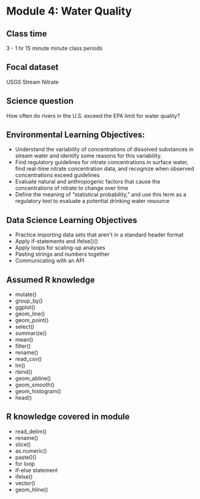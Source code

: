 # Module 4: Water Quality

## Class time

3 - 1 hr 15 minute minute class periods

## Focal dataset

USGS Stream Nitrate

## Science question

How often do rivers in the U.S. exceed the EPA limit for water quality?

## Environmental Learning Objectives:

* Understand the variability of concentrations of dissolved substances in stream
  water and identify some reasons for this variability. 
* Find regulatory guidelines for nitrate concentrations in surface water, find 
  real-time nitrate concentration data, and recognize when observed 
  concentrations exceed guidelines
* Evaluate natural and anthropogenic factors that cause the concentrations of 
  nitrate to change over time
* Define the meaning of “statistical probability,” and use this term as a 
  regulatory tool to evaluate a potential drinking water resource

## Data Science Learning Objectives

* Practice importing data sets that aren't in a standard header format
* Apply if-statements and ifelse()()
* Apply loops for scaling-up analyses
* Pasting strings and numbers together
* Communicating with an API

## Assumed R knowledge

* mutate()
* group_by()
* ggplot()
* geom_line()
* geom_point()
* select()
* summarize()
* mean()
* filter()
* rename()
* read_csv()
* lm()
* rbind()
* geom_abline()
* geom_smooth()
* geom_histogram()
* head()

## R knowledge covered in module

* read_delim()
* rename()
* slice()
* as.numeric()
* paste0()
* for loop
* if-else statement
* ifelse()
* vector()
* geom_hline()

